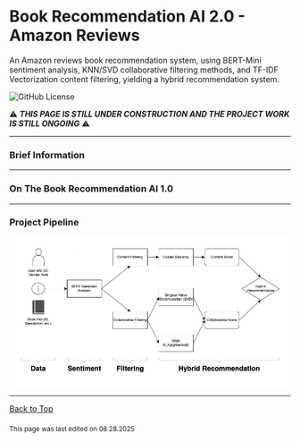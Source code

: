 # Book Recommendation AI 2.0 - Amazon Reviews

An Amazon reviews book recommendation system, using BERT-Mini sentiment analysis, KNN/SVD collaborative filtering methods, and TF-IDF Vectorization content filtering, yielding a hybrid recommendation system. 

![GitHub License](https://img.shields.io/github/license/RandomKiddo/BookRecommendationAI2.0)

:warning: ***THIS PAGE IS STILL UNDER CONSTRUCTION AND THE PROJECT WORK IS STILL ONGOING*** :warning:

___

### Brief Information


___

### On The Book Recommendation AI 1.0

___

### Project Pipeline

<div style="padding: 20px; background-color: white; display: inline-block;">
  <img src="Pipeline.png" alt="Project Pipeline Image" />
</div>

___

[Back to Top](#goodreads-book-recommendation-ai)

<sub>This page was last edited on 08.28.2025</sub>